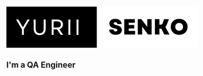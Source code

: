 ![Header](https://github.com/YuriiSenko/YuriiSenko/blob/main/assets/header.png)
## I'm a QA Engineer
